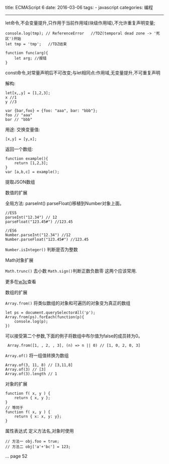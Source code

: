 title: ECMAScript 6
date: 2016-03-06
tags: 
    - javascript
categories: 编程

---

let命令,不会变量提升,只作用于当前作用域(块级作用域),不允许重复声明变量;

```
console.log(tmp); // ReferenceError   //TDZ(temporal dead zone -> '死区')开始
let tmp = 'tmp';   //TDZ结束
```

```
function func(arg){
	let arg; //报错
}
```

const命令,对常量声明后不可改变;与let相同点:作用域,无变量提升,不可重复声明

解构:

```
let[x,,y] = [1,2,3];
x //1
y //3

var {bar,foo} = {foo: "aaa", bar: "bbb"};
foo // "aaa"
bar // "bbb"
```
用途:
交换变量值:

```
[x,y] = [y,x];
```
返回一个数组:

```
function example(){
	return [1,2,3];
}
var [a,b,c] = example();
```
提取JSON数组

数值的扩展

全局方法: parseInt() parseFloat()移植到Number对象上面。

```
//ES5
parseInt("12.34") // 12
parseFloat("123.45#") //123.45

//ES6
Number.parseInt("12.34") //12
Number.parseFloat("123.45#") //123.45
```

`Number.isInteger()` 判断是否为整数

Math对象扩展

`Math.trunc()` 去小数 `Math.sign()`判断正数负数零 这两个应该常用.

更多在[w3c](http://www.w3schools.com/js/js_reserved.asp)查看

数组的扩展

`Array.from()` 将类似数组的对象和可遍历的对象变为真正的数组

```
let ps = document.querySelectorAll('p');
Array.from(ps).forEach(function(p){
	console.log(p);
})
```

可以接受第二个参数,下面的例子将数组中布尔值为false的成员转为0。

```￼Array.from([1, , 2, , 3], (n) => n || 0) // [1, 0, 2, 0, 3]
```

`Array.of()` 将一组值转换为数组

```
Array.of(3, 11, 8) // [3,11,8] 
Array.of(3) // [3] 
Array.of(3).length // 1
```

对象的扩展

```
function f( x, y ) { 
	return { x, y };}// 等同于function f( x, y ) { 
	return { x: x, y: y};}
```

属性表达式 定义方法名,对象时使用

```
// 方法一 obj.foo = true;// 方法二 obj['a'+'bc'] = 123;
```
...
page 52